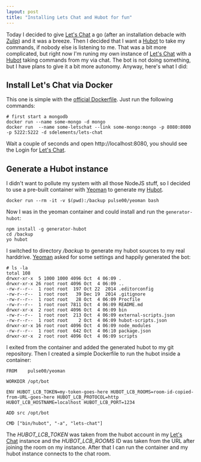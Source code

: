 ```yaml
---
layout: post
title: "Installing Lets Chat and Hubot for fun"
---
```


Today I decided to give [Let's Chat][0] a go (after an installation debacle with [Zulip][1]) and it was a breeze. Then I decided that I want a [Hubot][2] to take my commands, if nobody else is listening to me. That was a bit more complicated, but right now I'm runing my own instance of [Let's Chat][0] with a [Hubot][2] taking commands from my via chat. The bot is not doing something, but I have plans to give it a bit more autonomy. Anyway, here's what I did:

Install Let's Chat via Docker
-----------------------------

This one is simple with the [official Dockerfile][3]. Just run the following commands:

    # first start a mongodb
    docker run --name some-mongo -d mongo
    docker run  --name some-letschat --link some-mongo:mongo -p 8080:8080 -p 5222:5222 -d sdelements/lets-chat

Wait a couple of seconds and open http://localhost:8080, you should see the Login for [Let's Chat][0].

Generate a Hubot instance
-------------------------

I didn't want to pollute my system with all those NodeJS stuff, so I decided to use a pre-built container with [Yeoman][4] to generate my [Hubot][2].

    docker run --rm -it -v $(pwd):/backup pulse00/yeoman bash

Now I was in the yeoman container and could install and run the `generator-hubot`:

    npm install -g generator-hubot
    cd /backup
    yo hubot

I switched to directory */backup* to generate my hubot sources to my real harddrive. [Yeoman][4] asked for some settings and happily generated the bot:

````
# ls -la
total 108
drwxr-xr-x  5 1000 1000 4096 Oct  4 06:09 .
drwxr-xr-x 26 root root 4096 Oct  4 06:09 ..
-rw-r--r--  1 root root  197 Oct 22  2014 .editorconfig
-rw-r--r--  1 root root   39 Dec 19  2014 .gitignore
-rw-r--r--  1 root root   28 Oct  4 06:09 Procfile
-rw-r--r--  1 root root 7811 Oct  4 06:09 README.md
drwxr-xr-x  2 root root 4096 Oct  4 06:09 bin
-rw-r--r--  1 root root  213 Oct  4 06:09 external-scripts.json
-rw-r--r--  1 root root    2 Oct  4 06:09 hubot-scripts.json
drwxr-xr-x 16 root root 4096 Oct  4 06:09 node_modules
-rw-r--r--  1 root root  642 Oct  4 06:10 package.json
drwxr-xr-x  2 root root 4096 Oct  4 06:09 scripts
````

I exited from the container and added the generated hubot to my git repository. Then I created a simple Dockerfile to run the hubot inside a container:

````
FROM	pulse00/yeoman

WORKDIR	/opt/bot

ENV	HUBOT_LCB_TOKEN=my-token-goes-here HUBOT_LCB_ROOMS=room-id-copied-from-URL-goes-here HUBOT_LCB_PROTOCOL=http HUBOT_LCB_HOSTNAME=localhost HUBOT_LCB_PORT=1234  

ADD	src /opt/bot

CMD	["bin/hubot", "-a", "lets-chat"]
````

The *HUBOT_LCB_TOKEN* was taken from the hubot account in my [Let's Chat][0] instance and the *HUBOT_LCB_ROOMS* ID was taken from the URL after joining the room on my instance. After that I can run the container and my hubot instance connects to the chat room.

[0]: https://github.com/sdelements/lets-chat
[1]: https://www.zulip.org/
[2]: https://hubot.github.com/docs/
[3]: https://hub.docker.com/r/sdelements/lets-chat/
[4]: http://yeoman.io/


